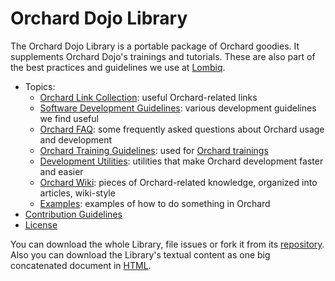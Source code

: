 # Orchard Dojo Library



The Orchard Dojo Library is a portable package of Orchard goodies. It supplements Orchard Dojo's trainings and tutorials. These are also part of the best practices and guidelines we use at [Lombiq](http://lombiq.com/).

- Topics:
	- [Orchard Link Collection](LinkCollection): useful Orchard-related links
	- [Software Development Guidelines](DevelopmentGuidelines/): various development guidelines we find useful
	- [Orchard FAQ](Faq/): some frequently asked questions about Orchard usage and development
	- [Orchard Training Guidelines](Training/Guidelines/): used for [Orchard trainings](http://orcharddojo.net/orchard-training)
	- [Development Utilities](Utilities/): utilities that make Orchard development faster and easier
	- [Orchard Wiki](Wiki/): pieces of Orchard-related knowledge, organized into articles, wiki-style
	- [Examples](Examples/): examples of how to do something in Orchard
- [Contribution Guidelines](ContributionGuideLines)
- [License](License)

You can download the whole Library, file issues or fork it from its [repository](http://source.lombiq.com/orchard-dojo-library). Also you can download the Library's textual content as one big concatenated document in [HTML](http://orcharddojo.net/Lombiq.DownloadAs/Download/DownloadAs/172?Extension=html).
